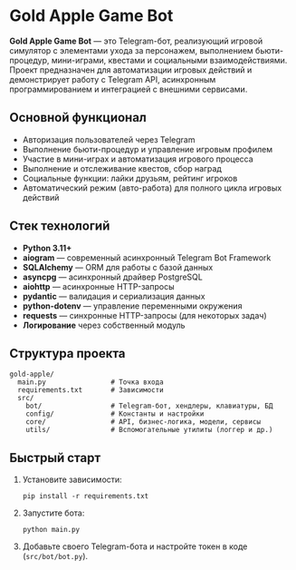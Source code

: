 # Gold Apple Game Bot

**Gold Apple Game Bot** — это Telegram-бот, реализующий игровой симулятор с элементами ухода за персонажем, выполнением бьюти-процедур, мини-играми, квестами и социальными взаимодействиями. Проект предназначен для автоматизации игровых действий и демонстрирует работу с Telegram API, асинхронным программированием и интеграцией с внешними сервисами.

## Основной функционал

- Авторизация пользователей через Telegram
- Выполнение бьюти-процедур и управление игровым профилем
- Участие в мини-играх и автоматизация игрового процесса
- Выполнение и отслеживание квестов, сбор наград
- Социальные функции: лайки друзьям, рейтинг игроков
- Автоматический режим (авто-работа) для полного цикла игровых действий

## Стек технологий

- **Python 3.11+**
- **aiogram** — современный асинхронный Telegram Bot Framework
- **SQLAlchemy** — ORM для работы с базой данных
- **asyncpg** — асинхронный драйвер PostgreSQL
- **aiohttp** — асинхронные HTTP-запросы
- **pydantic** — валидация и сериализация данных
- **python-dotenv** — управление переменными окружения
- **requests** — синхронные HTTP-запросы (для некоторых задач)
- **Логирование** через собственный модуль

## Структура проекта

```
gold-apple/
  main.py                # Точка входа
  requirements.txt       # Зависимости
  src/
    bot/                 # Telegram-бот, хендлеры, клавиатуры, БД
    config/              # Константы и настройки
    core/                # API, бизнес-логика, модели, сервисы
    utils/               # Вспомогательные утилиты (логгер и др.)
```

## Быстрый старт

1. Установите зависимости:
   ```
   pip install -r requirements.txt
   ```
2. Запустите бота:
   ```
   python main.py
   ```
3. Добавьте своего Telegram-бота и настройте токен в коде (`src/bot/bot.py`).

